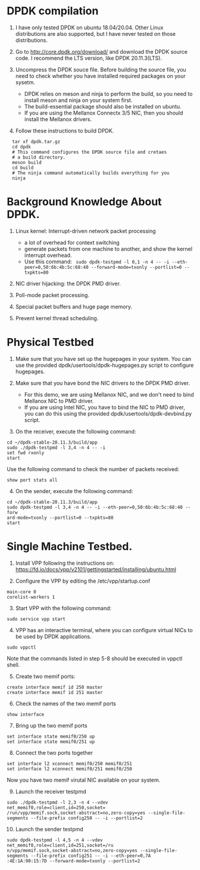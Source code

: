 # DPDK compilation
1. I have only tested DPDK on ubuntu 18.04/20.04. Other Linux distributions are also supported, but 
I have never tested on those distributions.

2. Go to http://core.dpdk.org/download/ and download the DPDK source code. I recommend the LTS version, like DPDK 20.11.3(LTS).

3. Uncompress the DPDK souce file. Before building the source file, you need to check whether you have installed required packages on your sysetm.
    * DPDK relies on meson and ninja to perform the build, so you need to install meson and ninja on your system first.
    * The build-essential package should also be installed on ubuntu.
    * If you are using the Mellanox Connectx 3/5 NIC, then you should install the Mellanox drivers.

4. Follow these instructions to build DPDK.
```shell
  tar xf dpdk.tar.gz
  cd dpdk
  # This command configures the DPDK source file and cretaes
  # a build directory.
  meson build
  cd build
  # The ninja command automatically builds everything for you
  ninja
```

# Background Knowledge About DPDK.

1. Linux kernel: Interrupt-driven network packet processing 
    * a lot of overhead for context switching
    * generate packets from one machine to another, and show the kernel interrupt overhead.
    * Use this command: ``` sudo dpdk-testpmd -l 0,1 -n 4 -- -i --eth-peer=0,50:6b:4b:5c:68:40 --forward-mode=txonly --portlist=0 --txpkts=80```

2. NIC driver hijacking: the DPDK PMD driver.

3. Poll-mode packet processing.

4. Special packet buffers and huge page memory.

5. Prevent kernel thread scheduling.

# Physical Testbed

1. Make sure that you have set up the hugepages in your system. You can use the provided dpdk/usertools/dpdk-hugepages.py script to configure hugepages.

2. Make sure that you have bond the NIC drivers to the DPDK PMD driver.
    * For this demo, we are using Mellanox NIC, and we don't need to bind Mellanox NIC to PMD driver.
    * If you are using Intel NIC, you have to bind the NIC to PMD driver, you can do this using the provided dpdk/usertools/dpdk-devbind.py script.

3. On the receiver, execute the following command:

```shell
cd ~/dpdk-stable-20.11.3/build/app
sudo ./dpdk-testpmd -l 3,4 -n 4 -- -i
set fwd rxonly
start
```

Use the following command to check the number of packets received:
```
show port stats all
```

4. On the sender, execute the following command:
```shell
cd ~/dpdk-stable-20.11.3/build/app
sudo dpdk-testpmd -l 3,4 -n 4 -- -i --eth-peer=0,50:6b:4b:5c:68:40 --forw
ard-mode=txonly --portlist=0 --txpkts=80
start
```

# Single Machine Testbed.

1. Install VPP following the instructions on: https://fd.io/docs/vpp/v2101/gettingstarted/installing/ubuntu.html

2. Configure the VPP by editing the /etc/vpp/startup.conf
```shell
main-core 0
corelist-workers 1
```

3. Start VPP with the following command:
```shell
sudo service vpp start
```

4. VPP has an interactive terminal, where you can configure virtual NICs to be used by DPDK applications.
```shell
sudo vppctl
```
Note that the commands listed in step 5-8 should be executed in vppctl shell.

5. Create two memif ports:
```shell
create interface memif id 250 master
create interface memif id 251 master
```

6. Check the names of the two memif ports
```shell
show interface
```

7. Bring up the two memif ports
```shell
set interface state memif0/250 up
set interface state memif0/251 up
```

8. Connect the two ports together
```shell
set interface l2 xconnect memif0/250 memif0/251
set interface l2 xconnect memif0/251 memif0/250
```
Now you have two memif virutal NIC available on your system.

9. Launch the receiver testpmd
```shell
sudo ./dpdk-testpmd -l 2,3 -n 4 --vdev net_memif0,role=client,id=250,socket=
/run/vpp/memif.sock,socket-abstract=no,zero-copy=yes --single-file-segments --file-prefix config250 -- -i --portlist=2
```

10. Launch the sender testpmd
```shell
sudo dpdk-testpmd -l 4,5 -n 4 --vdev net_memif0,role=client,id=251,socket=/ru
n/vpp/memif.sock,socket-abstract=no,zero-copy=yes --single-file-segments --file-prefix config251 -- -i --eth-peer=0,7A
:4E:1A:90:15:7D --forward-mode=txonly --portlist=2
```
